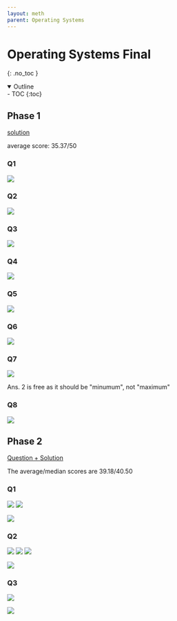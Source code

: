 ```yaml
---
layout: meth
parent: Operating Systems
---
```


# Operating Systems Final
{: .no_toc }

<details open markdown="block">
  <summary>
    Outline
  </summary>
- TOC
{:toc}
</details>

## Phase 1

[solution](https://docs.google.com/document/d/1u12QEnw50j0qf8YGowW8KcdHhZHMTmfM1iIqqNs1IWc)

average score: 35.37/50

### Q1

![](https://i.imgur.com/moyFvZT.png)

### Q2

![](https://i.imgur.com/Hk8MgDF.png)

### Q3

![](https://i.imgur.com/8SwMX7x.png)

### Q4

![](https://i.imgur.com/AMRHub5.png)

### Q5

![](https://i.imgur.com/MefUIdG.png)

### Q6

![](https://i.imgur.com/VkiwwHY.png)

### Q7

![](https://i.imgur.com/pHD7ukj.png)

Ans. 2 is free as it should be "minumum", not "maximum" 

### Q8

![](https://i.imgur.com/f7Zaabg.png)

## Phase 2

[Question + Solution](OS_Final_Phase2_Solution.pdf)

The average/median scores are 39.18/40.50

### Q1

![](https://i.imgur.com/taWzdh4.png)
![](https://i.imgur.com/OgXJXd6.png)

![](https://i.imgur.com/XX52wtb.png)

### Q2

![](https://i.imgur.com/0BdDFcl.png)
![](https://i.imgur.com/3U5IeUs.png)
![](https://i.imgur.com/6xpDS62.png)

![](https://i.imgur.com/gPdvC3C.png)

### Q3

![](https://i.imgur.com/9F9slNd.png)

![](https://i.imgur.com/1i7TNuH.png)
